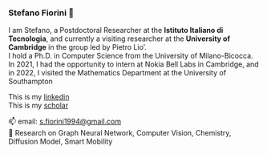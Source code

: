 ### Stefano Fiorini 👋

I am Stefano, a Postdoctoral Researcher at the **Istituto Italiano di Tecnologia**, and currently a visiting researcher at the **University of Cambridge** in the group led by Pietro Lio’.\
I hold a Ph.D. in Computer Science from the University of Milano-Bicocca.\
In 2021, I had the opportunity to intern at Nokia Bell Labs in Cambridge, and in 2022, I visited the Mathematics Department at the University of Southampton

This is my [linkedin](https://it.linkedin.com/in/stefano-fiorini/)\
This is my [scholar](https://scholar.google.it/citations?user=2O-BN9YAAAAJ&hl=it)

📫 email: s.fiorini1994@gmail.com\
🔭 Research on Graph Neural Network, Computer Vision, Chemistry, Diffusion Model, Smart Mobility
